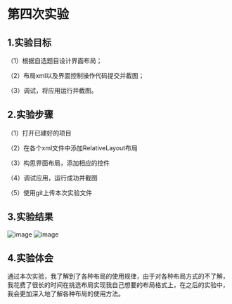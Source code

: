 # 第四次实验

## 1.实验目标
（1）根据自选题目设计界面布局；

（2）布局xml以及界面控制操作代码提交并截图； 

（3）调试，将应用运行并截图。

## 2.实验步骤
（1）打开已建好的项目

（2）在各个xml文件中添加RelativeLayout布局

（3）构思界面布局，添加相应的控件

（4）调试应用，运行成功并截图 

（5）使用git上传本次实验文件

## 3.实验结果
![image](https://github.com/Zhenghizhong/android-labs-2018/blob/master/soft1614080902215/test4/4.1.png)
![image](https://github.com/Zhenghizhong/android-labs-2018/blob/master/soft1614080902215/test4/4.2.png)

## 4.实验体会

通过本次实验，我了解到了各种布局的使用规律，由于对各种布局方式的不了解，我花费了很长的时间在挑选布局实现我自己想要的布局格式上，在之后的实验中，我会更加深入地了解各种布局的使用方法。
